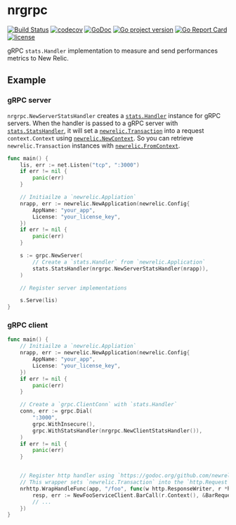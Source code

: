 # nrgrpc
[![Build Status](https://travis-ci.com/izumin5210/nrgrpc.svg?branch=master)](https://travis-ci.com/izumin5210/nrgrpc)
[![codecov](https://codecov.io/gh/izumin5210/nrgrpc/branch/master/graph/badge.svg)](https://codecov.io/gh/izumin5210/nrgrpc)
[![GoDoc](https://godoc.org/github.com/izumin5210/nrgrpc?status.svg)](https://godoc.org/github.com/izumin5210/nrgrpc)
[![Go project version](https://badge.fury.io/go/github.com%2Fizumin5210%2Fnrgrpc.svg)](https://badge.fury.io/go/github.com%2Fizumin5210%2Fnrgrpc)
[![Go Report Card](https://goreportcard.com/badge/github.com/izumin5210/nrgrpc)](https://goreportcard.com/report/github.com/izumin5210/nrgrpc)
[![license](https://img.shields.io/github/license/izumin5210/nrgrpc.svg)](./LICENSE)

gRPC `stats.Handler` implementation to measure and send performances metrics to New Relic.

## Example
### gRPC server

`nrgrpc.NewServerStatsHandler` creates a [`stats.Handler`](https://godoc.org/google.golang.org/grpc/stats#Handler) instance for gRPC servers.
When the handler is passed to a gRPC server with [`stats.StatsHandler`](https://godoc.org/google.golang.org/grpc#StatsHandler),
it will set a [`newrelic.Transaction`](https://godoc.org/github.com/newrelic/go-agent#Transaction) into a request `context.Context` using [`newrelic.NewContext`](https://godoc.org/github.com/newrelic/go-agent#NewContext).
So you can retrieve `newrelic.Transaction` instances with [`newrelic.FromContext`](https://godoc.org/github.com/newrelic/go-agent#FromContext).

```go
func main() {
	lis, err := net.Listen("tcp", ":3000")
	if err != nil {
		panic(err)
	}

	// Initiailze a `newrelic.Appliation`
	nrapp, err := newrelic.NewApplication(newrelic.Config{
		AppName: "your_app",
		License: "your_license_key",
	})
	if err != nil {
		panic(err)
	}

	s := grpc.NewServer(
		// Create a `stats.Handler` from `newrelic.Application`
		stats.StatsHandler(nrgrpc.NewServerStatsHandler(nrapp)),
	)

	// Register server implementations

	s.Serve(lis)
}
```

### gRPC client

```go
func main() {
	// Initiailze a `newrelic.Appliation`
	nrapp, err := newrelic.NewApplication(newrelic.Config{
		AppName: "your_app",
		License: "your_license_key",
	})
	if err != nil {
		panic(err)
	}

	// Create a `grpc.ClientConn` with `stats.Handler`
	conn, err := grpc.Dial(
		":3000",
		grpc.WithInsecure(),
		grpc.WithStatsHandler(nrgrpc.NewClientStatsHandler()),
	)
	if err != nil {
		panic(err)
	}


	// Register http handler using `https://godoc.org/github.com/newrelic/go-agent.WrapHandleFunc`.
	// This wrapper sets `newrelic.Transaction` into the `http.Request`'s context.
	nrhttp.WrapHandleFunc(app, "/foo", func(w http.ResponseWriter, r *http.Request) {
		resp, err := NewFooServiceClient.BarCall(r.Context(), &BarRequest{})
		// ...
	})
}
```
